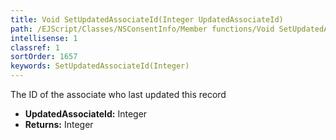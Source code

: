 ```yaml
---
title: Void SetUpdatedAssociateId(Integer UpdatedAssociateId)
path: /EJScript/Classes/NSConsentInfo/Member functions/Void SetUpdatedAssociateId(Integer p_0)
intellisense: 1
classref: 1
sortOrder: 1657
keywords: SetUpdatedAssociateId(Integer)
---
```



The ID of the associate who last updated this record



* **UpdatedAssociateId:** Integer
* **Returns:** Integer


